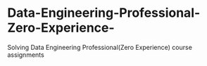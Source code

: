 # Data-Engineering-Professional-Zero-Experience-
Solving Data Engineering Professional(Zero Experience) course assignments 
